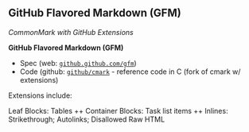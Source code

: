 ## GitHub Flavored Markdown (GFM)

_CommonMark with GitHub Extensions_

**GitHub Flavored Markdown (GFM)**

-   Spec (web: [`github.github.com/gfm`](https://github.github.com/gfm))
-   Code (github: [`github/cmark`](https://github.com/github/cmark) - reference code in C (fork of cmark w/ extensions)

Extensions include:

Leaf Blocks: Tables ++ Container Blocks: Task list items ++ Inlines: Strikethrough; Autolinks; Disallowed Raw HTML